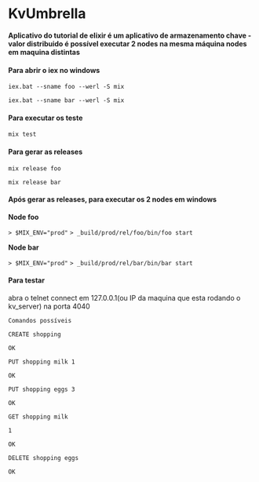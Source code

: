 # KvUmbrella

**Aplicativo do tutorial de elixir é um aplicativo de armazenamento chave - valor distribuido é possível executar 2 nodes na mesma máquina nodes em maquina distintas**

#### Para abrir o iex no windows
`iex.bat --sname foo --werl -S mix`

`iex.bat --sname bar --werl -S mix`

#### Para executar os teste
`mix test`

#### Para gerar as releases
`mix release foo`

`mix release bar`

#### Após gerar as releases, para executar os 2 nodes em windows
**Node foo**

`> $MIX_ENV="prod"`
`> _build/prod/rel/foo/bin/foo start`

**Node bar**

`> $MIX_ENV="prod"`
`> _build/prod/rel/bar/bin/bar start`

#### Para testar 
abra o telnet connect em 127.0.0.1(ou IP da maquina que esta rodando o kv_server) na porta 4040

`Comandos possíveis`

`CREATE shopping`

`OK`

`PUT shopping milk 1`

`OK`

`PUT shopping eggs 3`

`OK`

`GET shopping milk`

`1`

`OK`

`DELETE shopping eggs`

`OK`